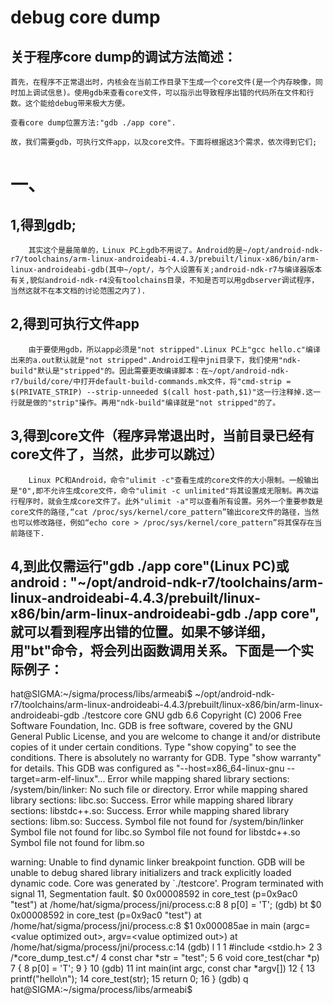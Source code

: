 # debug core dump
##      关于程序core dump的调试方法简述：
	
	首先，在程序不正常退出时，内核会在当前工作目录下生成一个core文件(是一个内存映像，同时加上调试信息)。使用gdb来查看core文件，可以指示出导致程序出错的代码所在文件和行数。这个能给debug带来极大方便。

	查看core dump位置方法:"gdb ./app core".
	
	故，我们需要gdb，可执行文件app，以及core文件。下面将根据这3个需求，依次得到它们;

# 一、
##	1,得到gdb;
		其实这个是最简单的，Linux PC上gdb不用说了。Android的是~/opt/android-ndk-r7/toolchains/arm-linux-androideabi-4.4.3/prebuilt/linux-x86/bin/arm-linux-androideabi-gdb(其中~/opt/，与个人设置有关;android-ndk-r7与编译器版本有关,貌似android-ndk-r4没有toolchains目录，不知是否可以用gdbserver调试程序，当然这就不在本文档的讨论范围之内了).
##	2,得到可执行文件app
		由于要使用gdb，所以app必须是"not stripped".Linux PC上"gcc hello.c"编译出来的a.out默认就是"not stripped".Android工程中jni目录下，我们使用"ndk-build"默认是"stripped"的。因此需要更改编译脚本：在~/opt/android-ndk-r7/build/core/中打开default-build-commands.mk文件，将"cmd-strip = $(PRIVATE_STRIP) --strip-unneeded $(call host-path,$1)"这一行注释掉.这一行就是做的"strip"操作。再用"ndk-build"编译就是"not stripped"的了。
##	3,得到core文件（程序异常退出时，当前目录已经有core文件了，当然，此步可以跳过）
		Linux PC和Android，命令"ulimit -c"查看生成的core文件的大小限制。一般输出是"0",即不允许生成core文件，命令"ulimit -c unlimited"将其设置成无限制。再次运行程序时，就会生成core文件了。此外"ulimit -a"可以查看所有设置。另外一个重要参数是core文件的路径,“cat /proc/sys/kernel/core_pattern”输出core文件的路径，当然也可以修改路径，例如“echo core > /proc/sys/kernel/core_pattern”将其保存在当前路径下.
##	4,到此仅需运行"gdb ./app core"(Linux PC)或android : "~/opt/android-ndk-r7/toolchains/arm-linux-androideabi-4.4.3/prebuilt/linux-x86/bin/arm-linux-androideabi-gdb ./app core",就可以看到程序出错的位置。如果不够详细，用"bt"命令，将会列出函数调用关系。下面是一个实际例子：

  hat@SIGMA:~/sigma/process/libs/armeabi$ ~/opt/android-ndk-r7/toolchains/arm-linux-androideabi-4.4.3/prebuilt/linux-x86/bin/arm-linux-androideabi-gdb ./testcore core
  GNU gdb 6.6
  Copyright (C) 2006 Free Software Foundation, Inc.
  GDB is free software, covered by the GNU General Public License, and you are welcome to change it and/or distribute copies of it under certain conditions. Type "show copying" to see the conditions. There is absolutely no warranty for GDB.  Type "show warranty" for details. This GDB was configured as "--host=x86_64-linux-gnu --target=arm-elf-linux"...
  Error while mapping shared library sections:
  /system/bin/linker: No such file or directory.
  Error while mapping shared library sections:
  libc.so: Success.
  Error while mapping shared library sections:
  libstdc++.so: Success.
Error while mapping shared library sections:
libm.so: Success.
Symbol file not found for /system/bin/linker
Symbol file not found for libc.so
Symbol file not found for libstdc++.so
Symbol file not found for libm.so

warning: Unable to find dynamic linker breakpoint function.
GDB will be unable to debug shared library initializers
and track explicitly loaded dynamic code.
Core was generated by `./testcore'.
Program terminated with signal 11, Segmentation fault.
$0  0x00008592 in core_test (p=0x9ac0 "test") at /home/hat/sigma/process/jni/process.c:8
8	        p[0] = 'T';
(gdb) bt
$0  0x00008592 in core_test (p=0x9ac0 "test") at /home/hat/sigma/process/jni/process.c:8
$1  0x000085ae in main (argc=<value optimized out>, argv=<value optimized out>) at /home/hat/sigma/process/jni/process.c:14
(gdb) l 1
1	#include <stdio.h>
2	
3	/*core_dump_test.c*/
4	const char *str = "test";
5	
6	void core_test(char *p)
7	{
8	        p[0] = 'T';
9	}
10	
(gdb) 
11	int main(int argc, const char *argv[])
12	{
13	        printf("hello\n");
14	        core_test(str);
15	        return 0;
16	}
(gdb) q
hat@SIGMA:~/sigma/process/libs/armeabi$ 
